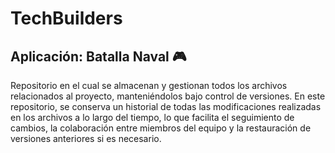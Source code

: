 # TechBuilders

## Aplicación: Batalla Naval 🎮

Repositorio en el cual se almacenan y gestionan todos los archivos relacionados al proyecto, manteniéndolos bajo control de versiones. 
En este repositorio, se conserva un historial de todas las modificaciones realizadas en los archivos a lo largo del tiempo, lo que facilita el seguimiento de cambios, 
la colaboración entre miembros del equipo y la restauración de versiones anteriores si es necesario.

